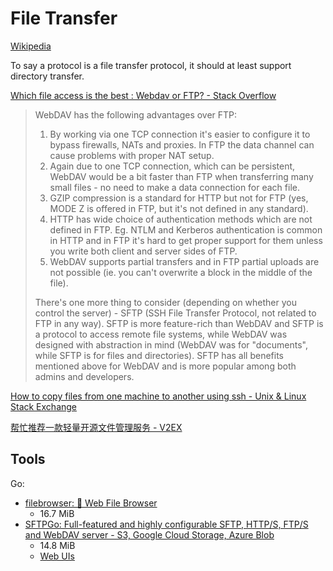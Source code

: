 # File Transfer
[Wikipedia](https://en.wikipedia.org/wiki/File_transfer)

To say a protocol is a file transfer protocol, it should at least support directory transfer.

[Which file access is the best : Webdav or FTP? - Stack Overflow](https://stackoverflow.com/questions/11216884/which-file-access-is-the-best-webdav-or-ftp)
> WebDAV has the following advantages over FTP:
> 1. By working via one TCP connection it's easier to configure it to bypass firewalls, NATs and proxies. In FTP the data channel can cause problems with proper NAT setup.
> 2. Again due to one TCP connection, which can be persistent, WebDAV would be a bit faster than FTP when transferring many small files - no need to make a data connection for each file.
> 3. GZIP compression is a standard for HTTP but not for FTP (yes, MODE Z is offered in FTP, but it's not defined in any standard).
> 4. HTTP has wide choice of authentication methods which are not defined in FTP. Eg. NTLM and Kerberos authentication is common in HTTP and in FTP it's hard to get proper support for them unless you write both client and server sides of FTP.
> 5. WebDAV supports partial transfers and in FTP partial uploads are not possible (ie. you can't overwrite a block in the middle of the file).
> 
> There's one more thing to consider (depending on whether you control the server) - SFTP (SSH File Transfer Protocol, not related to FTP in any way). SFTP is more feature-rich than WebDAV and SFTP is a protocol to access remote file systems, while WebDAV was designed with abstraction in mind (WebDAV was for "documents", while SFTP is for files and directories). SFTP has all benefits mentioned above for WebDAV and is more popular among both admins and developers.

[How to copy files from one machine to another using ssh - Unix & Linux Stack Exchange](https://unix.stackexchange.com/questions/106480/how-to-copy-files-from-one-machine-to-another-using-ssh)

[帮忙推荐一款轻量开源文件管理服务 - V2EX](https://www.v2ex.com/t/1125578)

## Tools
Go:
- [filebrowser: 📂 Web File Browser](https://github.com/filebrowser/filebrowser)
  - 16.7 MiB
- [SFTPGo: Full-featured and highly configurable SFTP, HTTP/S, FTP/S and WebDAV server - S3, Google Cloud Storage, Azure Blob](https://github.com/drakkan/sftpgo)
  - 14.8 MiB
  - [Web UIs](https://docs.sftpgo.com/latest/web-interfaces/)
